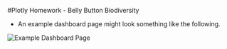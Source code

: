 #Plotly Homework - Belly Button Biodiversity

* An example dashboard page might look something like the following.

![Example Dashboard Page](images/dashboard.png)

